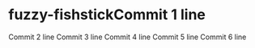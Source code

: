 # fuzzy-fishstickCommit 1 line
Commit 2 line
Commit 3 line
Commit 4 line
Commit 5 line
Commit 6 line
